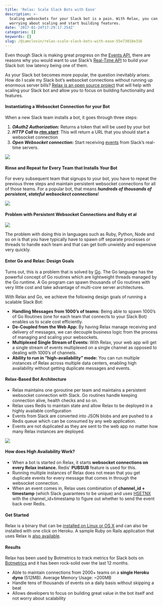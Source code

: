 ```yaml
---
title: 'Relax: Scale Slack Bots with Ease'
description: >-
  Scaling websockets for your Slack bot is a pain. With Relax, you can stop
  worrying about scaling and start building features.
date: '2017-01-24T17:29:17.254Z'
categories: []
keywords: []
slug: /@iamclovin/relax-scale-slack-bots-with-ease-55e73018e316
---
```


Even though Slack is making great progress on the [Events API](https://api.slack.com/events-api), there are reasons why you would want to use Slack’s [Real-Time API](https://api.slack.com/rtm) to build your Slack bot: low latency being one of them.

As your Slack bot becomes more popular, the question inevitably arises: How do I scale my Slack bot’s websocket connections without running up enormous server bills? [Relax is an open source project](https://github.com/zerobotlabs/relax) that will help with scaling your Slack bot and allow you to focus on building functionality and features.

#### Instantiating a Websocket Connection for your Bot

When a new Slack team installs a bot, it goes through three steps:

1.  **_OAuth2 Authorization:_** Returns a token that will be used by your bot
2.  **_HTTP Call to_** [**_rtm.start_**](https://api.slack.com/methods/rtm.start): This will return a URL that you should start a websocket connection
3.  **_Open Websocket connection:_** Start receiving [events](https://api.slack.com/events) from Slack’s real-time servers.

![](https://cdn-images-1.medium.com/max/800/1*eoDhMNj9Sas2eiZUI6fcPg.png)

#### Rinse and Repeat for Every Team that Installs Your Bot

For every subsequent team that signups to your bot, you have to repeat the previous three steps and maintain persistent websocket connections for all of those teams. For a popular bot, that means **_hundreds of thousands of persistent, stateful websockect connections_**!

![](https://cdn-images-1.medium.com/max/800/1*_ikmD4kRuibLrVeeKqAOlQ.png)

#### Problem with Persistent Websocket Connections and Ruby et al

![](https://cdn-images-1.medium.com/max/800/1*_gu5gTQsGsR_6uz7oeUzTA.png)

The problem with doing this in languages such as Ruby, Python, Node and so on is that you have typically have to spawn off separate processes or threads to handle each team and that can get both unwieldy and expensive very quickly.

#### Enter Go and Relax: Design Goals

Turns out, this is a problem that is solved by [Go](https://golang.org). The Go language has the powerful concept of Go routines which are lightweight threads managed by the Go runtime. A Go program can spawn thousands of Go routines with very little cost and take advantage of multi-core server architectures.

With Relax and Go, we achieve the following design goals of running a scalable Slack Bot:

*   **Handling Messages from 1000’s of teams:** Being able to spawn 1000’s of Go Routines (one for each team that connects to your Slack Bot) enables us to scale cost efficiently.
*   **De-Coupled from the Web App:** By having Relax manage receiving and delivery of messages, we can decouple business logic from the process of managing and scaling your websockets.
*   **Multiplexed Single Stream of Events:** With Relax, your web app will get a single stream of events multiplexed on a single channel as opposed to dealing with 1000’s of channels.
*   **Ability to run in “high-availability” mode:** You can run multiple instances of Relax across multiple data centers, enabling high availability without getting duplicate messages and events.

#### Relax-Based Bot Architecture

*   Relax maintains one goroutine per team and maintains a persistent websocket connection with Slack. Go routines handle keeping connection alive, health checks and so on.
*   Relax uses Redis to maintain state and allow Relax to be deployed in a highly available configuration
*   Events from Slack are converted into JSON blobs and are pushed to a Redis queue which can be consumed by any web application.
*   Events are not duplicated as they are sent to the web app no matter how many Relax instances are deployed.

![](https://cdn-images-1.medium.com/max/800/1*uIn1QQunFNPeDvpRF6btRw.png)

#### How does High Availability Work?

*   When a bot is started on Relax, it starts **websocket connections on every Relax instance.** Redis’ **PUBSUB** feature is used for this.
*   Running multiple instances of Relax does not mean that you get duplicate events for every message that comes in through the websocket connection.
*   When an event comes in, Relax uses combination of **channel\_id + timestamp** (which Slack guarantees to be unique) and uses [HSETNX](http://redis.io/commands/hsetnx) with the channel\_id+timestamp to figure out whether to send the event back over Redis.

#### Get Started

Relax is a binary that can be [installed on Linux or OS X](https://github.com/botmetrics/relax#installation) and can also be installed with one click on Heroku. A sample Ruby on Rails application that uses Relax is [also available](https://github.com/botmetrics/relax_on_rails).

#### Results

Relax has been used by Botmetrics to track metrics for Slack bots on [Botmetrics](https://www.getbotmetrics.com) and it has been rock-solid over the last 12 months.

*   Able to maintain connections from 2000+ teams on a **single Heroku dyno** (512MB). Average Memory Usage: ~200MB
*   Handle tens of thousands of events on a daily basis without skipping a beat
*   Allows developers to focus on building great value in the bot itself and not worry about scalability